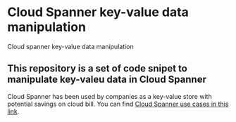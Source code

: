 # Cloud Spanner key-value data manipulation
Cloud spanner key-value data manipulation

## This repository is a set of code snipet to manipulate key-valeu data in Cloud Spanner
Cloud Spanner has been used by companies as a key-value store with potential savings on cloud bill.
You can find [Cloud Spanner use cases in this link](https://cloud.google.com/blog/products/databases/using-spanner-for-non-relational-workloads). 
